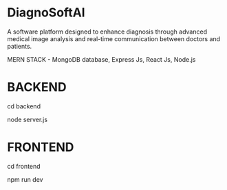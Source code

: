 # DiagnoSoftAI
A software platform designed to enhance diagnosis through advanced medical image analysis and real-time communication between doctors and patients.

MERN STACK - MongoDB database, Express Js, React Js, Node.js

# BACKEND
cd backend

node server.js

# FRONTEND
cd frontend

npm run dev


